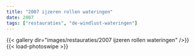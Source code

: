 ```yaml
---
title: "2007 ijzeren rollen wateringen"
date: 2007
tags: ["restauraties", "de-windlust-wateringen"]
---
```


{{< gallery dir="images/restauraties/2007 ijzeren rollen wateringen" />}}
{{< load-photoswipe >}}